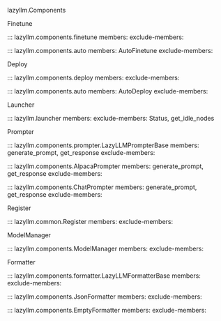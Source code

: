 lazyllm.Components

Finetune

::: lazyllm.components.finetune
    members: 
    exclude-members:

::: lazyllm.components.auto
    members: AutoFinetune
    exclude-members:

Deploy

::: lazyllm.components.deploy
    members: 
    exclude-members:

::: lazyllm.components.auto
    members: AutoDeploy
    exclude-members:

Launcher

::: lazyllm.launcher
    members: 
    exclude-members: Status, get_idle_nodes


Prompter

::: lazyllm.components.prompter.LazyLLMPrompterBase
    members: generate_prompt, get_response
    exclude-members:

::: lazyllm.components.AlpacaPrompter
    members: generate_prompt, get_response
    exclude-members:

::: lazyllm.components.ChatPrompter
    members: generate_prompt, get_response
    exclude-members:

Register

::: lazyllm.common.Register
    members: 
    exclude-members:

ModelManager

::: lazyllm.components.ModelManager
    members: 
    exclude-members:

Formatter

::: lazyllm.components.formatter.LazyLLMFormatterBase
    members:
    exclude-members:

::: lazyllm.components.JsonFormatter
    members:
    exclude-members:

::: lazyllm.components.EmptyFormatter
    members:
    exclude-members:
